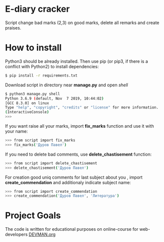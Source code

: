 # E-diary cracker
Script change bad marks (2,3) on good marks, delete all remarks and create praises.
# How to install
Python3 should be already installed. Then use pip (or pip3, if there is a conflict with Python2) to install dependencies:
```bash
$ pip install -r requirements.txt
```
Download script in directory near **manage.py** and open *shell*
```bash
$ python3 manage.py shell
Python 3.6.9 (default, Nov  7 2019, 10:44:02) 
[GCC 8.3.0] on linux
Type "help", "copyright", "credits" or "license" for more information.
(InteractiveConsole)
>>> 
```
If you want raise all your marks, import **fix_marks** function and use it with your name:
```bash
>>> from script import fix_marks
>>> fix_marks('Дуров Павел')
```
If you need to delete bad comments, use **delete_chastisement** function:
```bash
>>> from script import delete_chastisement
>>> delete_chastisement('Дуров Павел')
```
For creation good uniq comments for last subject about you , import **create_commendation** and additionaly 
indicate subject name:
```bash
>>> from script import create_commendation
>>> create_commendation('Дуров Павел', 'Литература')
```
# Project Goals
The code is written for educational purposes on online-course for web-developers [DEVMAN.org](https://devman.org)
